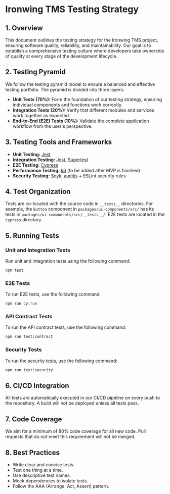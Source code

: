 # Ironwing TMS Testing Strategy

## 1. Overview

This document outlines the testing strategy for the Ironwing TMS project, ensuring software quality, reliability, and maintainability. Our goal is to establish a comprehensive testing culture where developers take ownership of quality at every stage of the development lifecycle.

## 2. Testing Pyramid

We follow the testing pyramid model to ensure a balanced and effective testing portfolio. The pyramid is divided into three layers:

- **Unit Tests (70%):** Form the foundation of our testing strategy, ensuring individual components and functions work correctly.
- **Integration Tests (20%):** Verify that different modules and services work together as expected.
- **End-to-End (E2E) Tests (10%):** Validate the complete application workflow from the user's perspective.

## 3. Testing Tools and Frameworks

- **Unit Testing:** [Jest](https://jestjs.io/)
- **Integration Testing:** [Jest](https://jestjs.io/), [Supertest](https://github.com/visionmedia/supertest)
- **E2E Testing:** [Cypress](https://www.cypress.io/)
- **Performance Testing:** [k6](https://k6.io/) (to be added after MVP is finished)
- **Security Testing:** [Snyk](https://snyk.io/), [auditjs](https://github.com/OSSIndex/auditjs) + ESLint security rules

## 4. Test Organization

Tests are co-located with the source code in `__tests__` directories. For example, the `Button` component in `packages/ui-components/src/` has its tests in `packages/ui-components/src/__tests__/`. E2E tests are located in the `cypress` directory.

## 5. Running Tests

### Unit and Integration Tests

Run unit and integration tests using the following command:

```bash
npm test
```

### E2E Tests

To run E2E tests, use the following command:

```bash
npm run cy:run
```

### API Contract Tests

To run the API contract tests, use the following command:

```bash
npm run test:contract
```

### Security Tests

To run the security tests, use the following command:

```bash
npm run test:security
```

## 6. CI/CD Integration

All tests are automatically executed in our CI/CD pipeline on every push to the repository. A build will not be deployed unless all tests pass.

## 7. Code Coverage

We aim for a minimum of 80% code coverage for all new code. Pull requests that do not meet this requirement will not be merged.

## 8. Best Practices

- Write clear and concise tests.
- Test one thing at a time.
- Use descriptive test names.
- Mock dependencies to isolate tests.
- Follow the AAA (Arrange, Act, Assert) pattern.